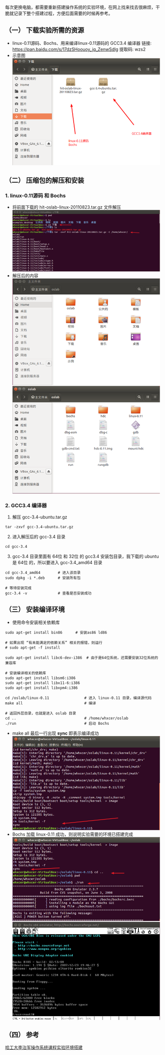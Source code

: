 每次更换电脑，都需要重新搭建操作系统的实验环境，在网上找来找去很麻烦，干脆就记录下整个搭建过程，方便后面需要的时候再参考。


## （一） 下载实验所需的资源
- linux-0.11源码、Bochs、用来编译linux-0.11源码的 GCC3.4 编译器
链接: https://pan.baidu.com/s/17dzSHoouoy_jq_ZenwSdIg
提取码: wzs2
- 示意图
![](VirtualBox-Ubuntu-哈工大李治军操作系统课程实验环境搭建.assets/实验所需资源的下载.png)


## （二） 压缩包的解压和安装
### 1. linux-0.11源码 和 Bochs
- 将前面下载的 hit-oslab-linux-20110823.tar.gz 文件解压
![](VirtualBox-Ubuntu-哈工大李治军操作系统课程实验环境搭建.assets/linux-0.11源码解压.png)
- 解压后的内容
![](VirtualBox-Ubuntu-哈工大李治军操作系统课程实验环境搭建.assets/linux-0.11源码解压后的内容.png)
![](VirtualBox-Ubuntu-哈工大李治军操作系统课程实验环境搭建.assets/linux-0.11源码解压后的内容2.png)

### 2. GCC3.4 编译器
1. 解压 gcc-3.4-ubuntu.tar.gz
```shell
tar -zxvf gcc-3.4-ubuntu.tar.gz
```
2. 进入解压后的 gcc-3.4 目录
```shell
cd gcc-3.4
```
3. gcc-3.4 目录里面有 64位 和 32位 的 gcc3.4 安装包目录，我下载的 ubuntu 是 64位 的，所以要进入 gcc-3.4_amd64 目录
```shell
cd gcc-3.4_amd64        # 进入该目录
sudo dpkg -i *.deb      # 安装所有包

# 等待安装完成
gcc-3.4 -v              # 查看是否安装成功
```


## （三） 安装编译环境
- 使用命令安装相关依赖库
```shell
sudo apt-get install bin86      # 安装as86 ld86

# 如果出现 “有未能满足的依赖关系” 相关的报错，则运行
# sudo apt-get -f install

sudo apt-get install libc6-dev-i386  # 由于是64位系统，还需要安装32位系统的兼容库

# 安装编译相关的依赖库
sudo apt-get install libsm6:i386
sudo apt-get install libx11-6:i386
sudo apt-get install libxpm4:i386

cd /oslab/linux-0.11                # 进入 linux-0.11 目录，编译源代码
make all                            # 编译

# 返回外层目录，也就是进入 oslab 目录
cd ..                               # /home/whxcer/oslab
./run                               # 启动 Bochs
```

- make all 最后一行出现 **sync** 即表示编译成功
![](VirtualBox-Ubuntu-哈工大李治军操作系统课程实验环境搭建.assets/linux-0.11源码的编译结果.png)
- Bochs 加载 linux-0.11 成功，则说明实验需要的环境已搭建完成
![](VirtualBox-Ubuntu-哈工大李治军操作系统课程实验环境搭建.assets/Bochs加载linux-0.11成功.png)
![](VirtualBox-Ubuntu-哈工大李治军操作系统课程实验环境搭建.assets/Bochs加载linux-0.11成功2.png)


## （四） 参考
[哈工大李治军操作系统课程实验环境搭建](https://blog.csdn.net/zy010101/article/details/108085192)